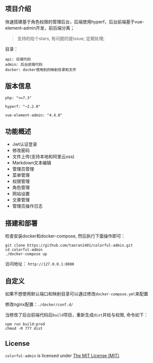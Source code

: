 ## 项目介绍

快速搭建基于角色权限的管理后台，后端使用hyperf，后台前端基于vue-element-admin开发，前后端分离；

> 支持的给个stars, 有问题的提issue; 定期处理;

目录：
```
api: 后端代码
admin: 后台前端代码
docker: docker使用到的映射目录和文件
```

## 版本信息
```
php: ">=7.3"

hyperf: "~2.2.0"

vue-element-admin: "4.4.0"
```

## 功能概述

- Jwt认证登录
- 修改密码
- 文件上传(支持本地和阿里云oss)
- Markdown文本编辑
- 管理员管理
- 菜单管理
- 权限管理
- 角色管理
- 网站设置
- 文章管理
- 管理员操作日志

## 搭建和部署

检查安装docker和docker-compose, 然后执行下面操作即可：
```
git clone https://github.com/taoran1401/colorful-admin.git
cd colorful-admin
./docker-compose up
```

访问地址： `http://127.0.0.1:8080`


## 自定义

如果不想使用默认端口和映射目录可以通过修改`docker-compose.yml`来配置

修改nginx配置：`./docker/conf.d/`

当修改了后台前端代码后`build`项目，重新生成`dist`并给与权限, 命令如下：
```
npm run build:prod
chmod -R 777 dist
```

License
------------
`colorful-admin` is licensed under [The MIT License (MIT)](LICENSE).